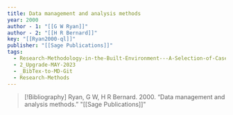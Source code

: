 ```yaml
---
title: Data management and analysis methods
year: 2000
author - 1: "[[G W Ryan]]"
author - 2: "[[H R Bernard]]"
key: "[[Ryan2000-ql]]"
publisher: "[[Sage Publications]]"
tags:
  - Research-Methodology-in-the-Built-Environment---A-Selection-of-Case-Studies
  - 2_Upgrade-MAY-2023
  - _BibTex-to-MD-Git
  - Research-Methods
---
```


> [!Bibliography]
> Ryan, G W, H R Bernard. 2000. “Data management and analysis methods.” "[[Sage Publications]]"